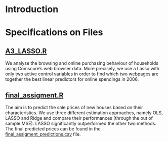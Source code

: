 # Introduction

# Specifications on Files

## [A3_LASSO.R](https://github.com/nathaliemayor/Predictive_Econometrics/blob/main/A3_LASSO.R)

We analyse the browsing and online purchasing behaviour of households using Comscore’s web browser data. More precisely, we  use a Lasso with only two active control variables  in order to find which two webpages are together the best linear predictors for online spendings in 2006. 

## [final_assigment.R](https://github.com/nathaliemayor/Predictive_Econometrics/blob/main/final_assigment.R)

The aim is to predict the sale prices of new houses based on their characteristics. We use three different estimation approaches, namely OLS, LASSO and Ridge and compare their performances (through the out of sample MSE). LASSO significantly outperformed the other two methods. The final predicted prices can be found in the [final_assigment_predictions.csv](https://github.com/nathaliemayor/Predictive_Econometrics/blob/main/final_assigment_predictions.csv) file.
